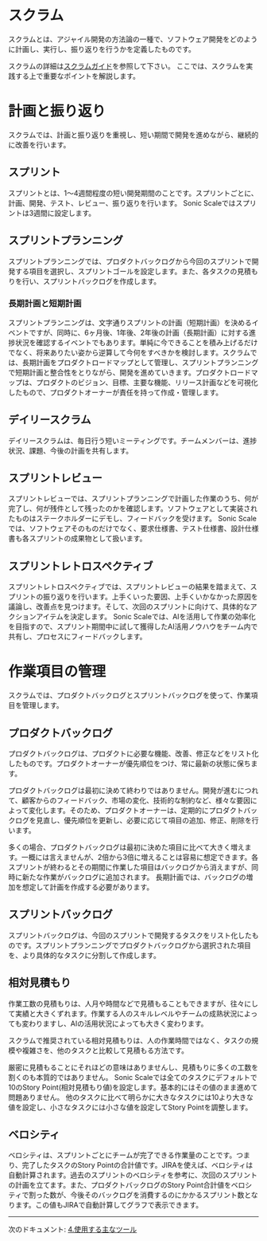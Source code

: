 # スクラム

スクラムとは、アジャイル開発の方法論の一種で、ソフトウェア開発をどのように計画し、実行し、振り返りを行うかを定義したものです。

スクラムの詳細は[スクラムガイド](https://scrumguides.org/docs/scrumguide/v2020/2020-Scrum-Guide-Japanese.pdf)を参照して下さい。
ここでは、スクラムを実践する上で重要なポイントを解説します。

# 計画と振り返り

スクラムでは、計画と振り返りを重視し、短い期間で開発を進めながら、継続的に改善を行います。

## スプリント

スプリントとは、1〜4週間程度の短い開発期間のことです。スプリントごとに、計画、開発、テスト、レビュー、振り返りを行います。
Sonic Scaleではスプリントは3週間に設定します。

## スプリントプランニング

スプリントプランニングでは、プロダクトバックログから今回のスプリントで開発する項目を選択し、スプリントゴールを設定します。また、各タスクの見積もりを行い、スプリントバックログを作成します。

### 長期計画と短期計画

スプリントプランニングは、文字通りスプリントの計画（短期計画）を決めるイベントですが、同時に、6ヶ月後、1年後、2年後の計画（長期計画）に対する進捗状況を確認するイベントでもあります。単純に今できることを積み上げるだけでなく、将来ありたい姿から逆算して今何をすべきかを検討します。スクラムでは、長期計画をプロダクトロードマップとして管理し、スプリントプランニングで短期計画と整合性をとりながら、開発を進めていきます。プロダクトロードマップは、プロダクトのビジョン、目標、主要な機能、リリース計画などを可視化したもので、プロダクトオーナーが責任を持って作成・管理します。

## デイリースクラム

デイリースクラムは、毎日行う短いミーティングです。チームメンバーは、進捗状況、課題、今後の計画を共有します。

## スプリントレビュー

スプリントレビューでは、スプリントプランニングで計画した作業のうち、何が完了し、何が残件として残ったのかを確認します。ソフトウェアとして実装されたものはステークホルダーにデモし、フィードバックを受けます。
Sonic Scaleでは、ソフトウェアそのものだけでなく、要求仕様書、テスト仕様書、設計仕様書も各スプリントの成果物として扱います。

## スプリントレトロスペクティブ

スプリントレトロスペクティブでは、スプリントレビューの結果を踏まえて、スプリントの振り返りを行います。上手くいった要因、上手くいかなかった原因を議論し、改善点を見つけます。そして、次回のスプリントに向けて、具体的なアクションアイテムを決定します。
Sonic Scaleでは、AIを活用して作業の効率化を目指すので、スプリント期間中に試して獲得したAI活用ノウハウをチーム内で共有し、プロセスにフィードバックします。

# 作業項目の管理

スクラムでは、プロダクトバックログとスプリントバックログを使って、作業項目を管理します。

## プロダクトバックログ

プロダクトバックログは、プロダクトに必要な機能、改善、修正などをリスト化したものです。プロダクトオーナーが優先順位をつけ、常に最新の状態に保ちます。

プロダクトバックログは最初に決めて終わりではありません。開発が進むにつれて、顧客からのフィードバック、市場の変化、技術的な制約など、様々な要因によって変化します。そのため、プロダクトオーナーは、定期的にプロダクトバックログを見直し、優先順位を更新し、必要に応じて項目の追加、修正、削除を行います。

多くの場合、プロダクトバックログは最初に決めた項目に比べて大きく増えます。一概には言えませんが、2倍から3倍に増えることは容易に想定できます。各スプリントが終わるとその期間に作業した項目はバックログから消えますが、同時に新たな作業がバックログに追加されます。
長期計画では、バックログの増加を想定して計画を作成する必要があります。

## スプリントバックログ

スプリントバックログは、今回のスプリントで開発するタスクをリスト化したものです。スプリントプランニングでプロダクトバックログから選択された項目を、より具体的なタスクに分割して作成します。

## 相対見積もり

作業工数の見積もりは、人月や時間などで見積もることもできますが、往々にして実績と大きくずれます。作業する人のスキルレベルやチームの成熟状況によっても変わりますし、AIの活用状況によっても大きく変わります。

スクラムで推奨されている相対見積もりは、人の作業時間ではなく、タスクの規模や複雑さを、他のタスクと比較して見積もる方法です。

厳密に見積もることにそれほどの意味はありませんし、見積もりに多くの工数を割くのも本質的ではありません。
Sonic Scaleでは全てのタスクにデフォルトで10のStory Point(相対見積もり値)を設定します。基本的にはその値のまま進めて問題ありません。
他のタスクに比べて明らかに大きなタスクには10より大きな値を設定し、小さなタスクには小さな値を設定してStory Pointを調整します。

## ベロシティ

ベロシティは、スプリントごとにチームが完了できる作業量のことです。つまり、完了したタスクのStory Pointの合計値です。JIRAを使えば、ベロシティは自動計算されます。過去のスプリントのベロシティを参考に、次回のスプリントの計画を立てます。また、プロダクトバックログのStory Point合計値をベロシティで割った数が、今後そのバックログを消費するのにかかるスプリント数となります。この値もJIRAで自動計算してグラフで表示できます。

---

次のドキュメント: [4.使用する主なツール](./4.使用する主なツール.md)